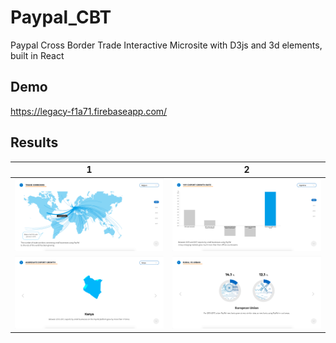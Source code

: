 # Paypal_CBT

Paypal Cross Border Trade Interactive Microsite with D3js and 3d elements, built in React

## Demo
https://legacy-f1a71.firebaseapp.com/

## Results
1|2
:---:|:--:
![](git-images/1.png)|![](git-images/2.png)
![](git-images/3.png)|![](git-images/4.png)
